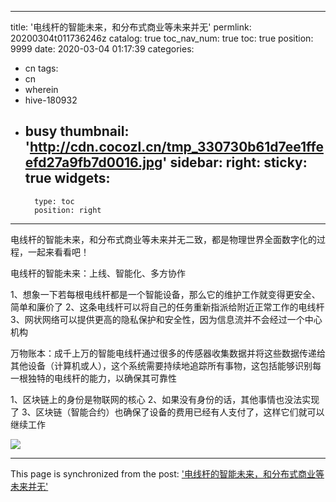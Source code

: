 
---
title: '电线杆的智能未来，和分布式商业等未来并无'
permlink: 20200304t011736246z
catalog: true
toc_nav_num: true
toc: true
position: 9999
date: 2020-03-04 01:17:39
categories:
- cn
tags:
- cn
- wherein
- hive-180932
- busy
thumbnail: 'http://cdn.cocozl.cn/tmp_330730b61d7ee1ffeefd27a9fb7d0016.jpg'
sidebar:
    right:
        sticky: true
widgets:
    -
        type: toc
        position: right
---


电线杆的智能未来，和分布式商业等未来并无二致，都是物理世界全面数字化的过程，一起来看看吧！

电线杆的智能未来：上线、智能化、多方协作

1、想象一下若每根电线杆都是一个智能设备，那么它的维护工作就变得更安全、简单和廉价了
2、这条电线杆可以将自己的任务重新指派给附近正常工作的电线杆
3、网状网络可以提供更高的隐私保护和安全性，因为信息流并不会经过一个中心机构

万物账本：成千上万的智能电线杆通过很多的传感器收集数据并将这些数据传递给其他设备（计算机或人），这个系统需要持续地追踪所有事物，这包括能够识别每一根独特的电线杆的能力，以确保其可靠性

1、区块链上的身份是物联网的核心
2、如果没有身份的话，其他事情也没法实现了
3、区块链（智能合约）也确保了设备的费用已经有人支付了，这样它们就可以继续工作

<img src="http://cdn.cocozl.cn/tmp_330730b61d7ee1ffeefd27a9fb7d0016.jpg" />

- - -

This page is synchronized from the post: ['电线杆的智能未来，和分布式商业等未来并无'](https://steemit.com/@iguazi123/20200304t011736246z)
